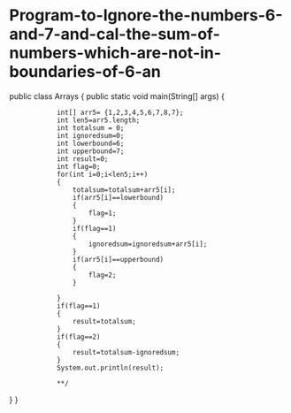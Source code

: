 # Program-to-Ignore-the-numbers-6-and-7-and-cal-the-sum-of-numbers-which-are-not-in-boundaries-of-6-an
public class Arrays {
	public static void main(String[] args) {
		
		 
		
		
				int[] arr5= {1,2,3,4,5,6,7,8,7};
				int len5=arr5.length;
				int totalsum = 0;
				int ignoredsum=0;
				int lowerbound=6;
				int upperbound=7;
				int result=0;
				int flag=0;
				for(int i=0;i<len5;i++) 
				{
					totalsum=totalsum+arr5[i];
					if(arr5[i]==lowerbound)
					{
						flag=1;
					}
					if(flag==1)
					{
						ignoredsum=ignoredsum+arr5[i];
					}
					if(arr5[i]==upperbound)
					{
						flag=2;	
					}
					
				}
				if(flag==1)
				{
					result=totalsum;
				}
				if(flag==2)
				{
					result=totalsum-ignoredsum;
				}
				System.out.println(result);
				
				**/
		 


}
}

